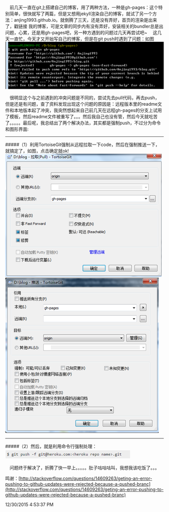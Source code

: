 &ensp;&ensp;前几天一直在git上搭建自己的博客，用了两种方法，一种是gh-pages：这个特别简单，很快就写了两篇，但是又想用jekyll渲染自己的博客，就试了另一个方法：anjing1993.github.io。就倒腾了三天，还是没有弄好，首页的渲染是出来了，戳链接 我的博客，可是文章的同步内有没有弄好，安装相关的bundler总是出问题，心累，还是用gh-pages吧，另一种方遇到的问题过几天再尝试吧~
&ensp;&ensp;这几天一直忙，今天才又开始写自己的博客，但是在git push时遇到了问题：​如图
![](https://raw.githubusercontent.com/Anjing1993/blog/gh-pages/images/flat.png)

&ensp;&ensp;很明显这个与之前遇到的冲突问题是不同的，尝试先去pull代码，再去push，但是还是有问题，查了资料发现出现这个问题的原因是：远程版本里的readme文件和本地版本起了冲突，我突然想起来自己前几天在远程gh-pages的分支上试用了模板，然后readme文件被重写了。。。然后我自己也没有管，然后今天就吃苦了。。。。。最后呢，我总结出了两个解决办法，其实都是强制push，不过分为命令和图形界面:

----------

#####（1）​利用TortoiseGit强制从远程拉取一下code，然后在强制推送一下，就搞定了，如图，点击确定就ok!
![](https://raw.githubusercontent.com/Anjing1993/blog/gh-pages/images/pull.png)
![](https://raw.githubusercontent.com/Anjing1993/blog/gh-pages/images/push.png)

----------

#####（2）然后，就是利用命令行强制处理：
![](https://raw.githubusercontent.com/Anjing1993/blog/gh-pages/images/%E5%91%BD%E4%BB%A4%E8%A1%8C.png)

&ensp;&ensp;问题终于解决了，折腾了快一早上。。。。。肚子咕咕咕叫，我想我该吃饭了。。。​

鸣谢：[http://stackoverflow.com/questions/14609263/geting-an-error-pushing-to-github-updates-were-rejected-because-a-pushed-branc](http://stackoverflow.com/questions/14609263/geting-an-error-pushing-to-github-updates-were-rejected-because-a-pushed-branc)
                                                            
  12/30/2015 4:53:37 PM 